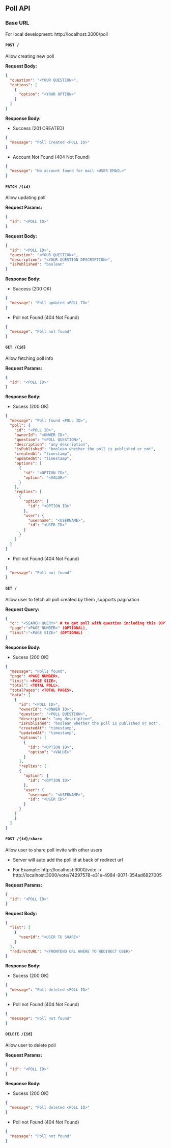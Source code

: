 ## Poll API

### Base URL

For local development: http://localhost:3000/poll

#### `POST /`

Allow creating new poll

**Request Body:**

```json
{
  "question": "<YOUR QUESTION>",
  "options": [
    {
      "option": "<YOUR OPTION>"
    }
  ]
}
```

**Response Body:**

- Success (201 CREATED)

```json
{
  "message": "Poll Created <POLL ID>"
}
```

- Account Not Found (404 Not Found)

```json
{
  "message": "No account found for mail <USER EMAIL>"
}
```

#### `PATCH /{id}`

Allow updating poll

**Request Params:**

```json
{
  "id": "<POLL ID>"
}
```

**Request Body:**

```json
{
  "id": "<POLL ID>",
  "question": "<YOUR QUESTION>",
  "description": "<YOUR QUESTION DESCRIPTION>",
  "isPublished": "boolean"
}
```

**Response Body:**

- Success (200 OK)

```json
{
  "message": "Poll updated <POLL ID>"
}
```

- Poll not Found (404 Not Found)

```json
{
  "message": "Poll not found"
}
```

#### `GET /{id}`

Allow fetching poll info

**Request Params:**

```json
{
  "id": "<POLL ID>"
}
```

**Response Body:**

- Sucess (200 OK)

```json
{
  "message": "Poll found <POLL ID>",
  "poll": {
    "id": "<POLL ID>",
    "ownerId": "<ONWER ID>",
    "question": "<POLL QUESTION>",
    "description": "any description",
    "isPublished": "boolean whether the poll is published or not",
    "createdAt": "timestamp",
    "updatedAt": "timestamp",
    "options": [
      {
        "id": "<OPTION ID>",
        "option": "<VALUE>"
      }
    ],
    "replies": [
      {
        "option": {
          "id": "<OPTION ID>"
        },
        "user": {
          "username": "<USERNAME>",
          "id": "<USER ID>"
        }
      }
    ]
  }
}
```

- Poll not Found (404 Not Found)

```json
{
  "message": "Poll not found"
}
```

#### `GET /`

Allow user to fetch all poll created by them ,supports pagination

**Request Query:**

```json
{
  "q": "<SEARCH QUERY>" # to get poll with question including this (OPTIONAL),
  "page":"<PAGE NUMBER>" (OPTIONAL),
  "limit":"<PAGE SIZE>" (OPTIONAL)
}
```

**Response Body:**

- Sucess (200 OK)

```json
{
  "message": "Polls found",
  "page": <PAGE NUMBER>,
  "limit": <PAGE SIZE>,
  "total": <TOTAL POLL>,
  "totalPages": <TOTAL PAGES>,
  "data": [
    {
      "id": "<POLL ID>",
      "ownerId": "<ONWER ID>",
      "question": "<POLL QUESTION>",
      "description": "any description",
      "isPublished": "boolean whether the poll is published or not",
      "createdAt": "timestamp",
      "updatedAt": "timestamp",
      "options": [
        {
          "id": "<OPTION ID>",
          "option": "<VALUE>"
        }
      ],
      "replies": [
      {
        "option": {
          "id": "<OPTION ID>"
        },
        "user": {
          "username": "<USERNAME>",
          "id": "<USER ID>"
        }
      }
    ]
    }
  ]
}
```

#### `POST /{id}/share`

Allow user to share poll invite with other users

- Server will auto add the poll id at back of redirect url

- For Example: http://localhost:3000/vote -> http://localhost:3000/vote/74297578-e31e-4984-9071-354ad6827005

**Request Params:**

```json
{
  "id": "<POLL ID>"
}
```

**Request Body:**

```json
{
  "list": [
    {
      "userId": "<USER TO SHARE>"
    }
  ],
  "redirectURL": "<FRONTEND URL WHERE TO REDIRECT USER>"
}
```

**Response Body:**

- Sucess (200 OK)

```json
{
  "message": "Poll deleted <POLL ID>"
}
```

- Poll not Found (404 Not Found)

```json
{
  "message": "Poll not found"
}
```

#### `DELETE /{id}`

Allow user to delete poll

**Request Params:**

```json
{
  "id": "<POLL ID>"
}
```

**Response Body:**

- Sucess (200 OK)

```json
{
  "message": "Poll deleted <POLL ID>"
}
```

- Poll not Found (404 Not Found)

```json
{
  "message": "Poll not found"
}
```
